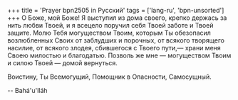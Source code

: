 +++
title = 'Prayer bpn2505 in Русский'
tags = ['lang-ru', 'bpn-unsorted']
+++
О Боже, мой Боже! Я выступил из дома своего, крепко держась за нить любви Твоей, и я всецело поручил себя Твоей заботе и Твоей защите. Молю Тебя могуществом Твоим, которым Ты обезопасил возлюбленных Своих от заблудших и порочных, от всякого творящего насилие, от всякого злодея, сбившегося с Твоего пути,— храни меня Своею милостью и благодатью. Позволь же мне — могуществом Твоим и силою Твоей — домой вернуться.

Воистину, Ты Всемогущий, Помощник в Опасности, Самосущный.

-- Bahá'u'lláh
